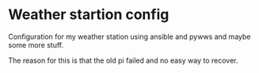 Weather startion config
=======================

Configuration for my weather station using ansible and pywws and maybe some more stuff.

The reason for this is that the old pi failed and no easy way to recover.
